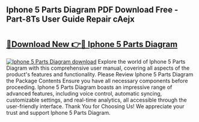 ## Iphone 5 Parts Diagram PDF Download Free - Part-8Ts User Guide Repair cAejx

# <h2><a href="http://dforu4f.blite.top/?on=Iphone+5+Parts+Diagram">🔗Download New 👉🔴 Iphone 5 Parts Diagram</a></h2>

[![Iphone 5 Parts Diagram download](https://i.imgur.com/lujVjoI.png)](http://dforu4f.blite.top/?on=Iphone+5+Parts+Diagram)
Explore the world of Iphone 5 Parts Diagram with this comprehensive user manual, covering all aspects of the product's features and functionality. Please Review Iphone 5 Parts Diagram the Package Contents Ensure you have all necessary components before proceeding. Iphone 5 Parts Diagram boasts an impressive range of advanced features, including voice control, automatic syncing, customizable settings, and real-time analytics, all accessible through the user-friendly interface. Thank You for Choosing Us! We appreciate your trust and support Iphone 5 Parts Diagram.

